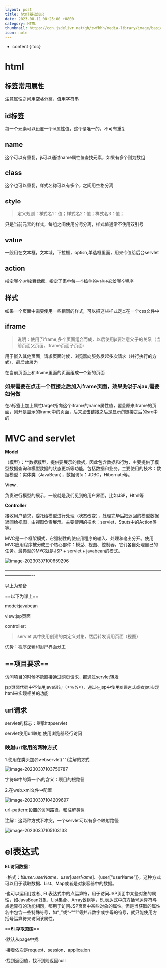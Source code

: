 ```yaml
---
layout: post
title: html基础知识
date: 2023-08-11 08:25:00 +0800
category: HTML
thumbnail: https://cdn.jsdelivr.net/gh/zwfhhh/media-library/image/basic.jpg
icon: note
---
```



* content
{:toc}
# html

## 标签常用属性

注意属性之间用空格分离，值用字符串

## id标签

每一个元素可以设置一个id属性值，这个是唯一的，不可有重复

## name

这个可以有重复，js可以通过name属性值查找元素，如果有多个则为数组

## class

这个也可以重复，样式名称可以有多个，之间用空格分离

## style

> 定义规则：样式名1：值；样式名2：值；样式名3：值；

只是当前元素的样式，每组之间使用分号分离，样式值通常不使用双引号

## value

一般用在文本框，文本域，下拉框，option,单选框里面，用来传值给后台servlet

## action

指定哪个url接受数据，指定了表单每一个控件的value交给哪个程序

## 样式

如果一个页面中需要使用一些相同的样式，可以把这些样式定义在一个css文件中

## iframe

> 说明：使用了iframe,多个页面组合而成，以后使用js要注意父子的关系（当前页面父页面，iframe页面子页面）

用于嵌入其他页面，请求页面时候，浏览器向服务发起多次请求（并行执行的方式），最后效果为

在当前页面上和iframe里面的页面组成一个新的页面

### 如果需要在点击一个链接之后加入iframe页面，效果类似于ajax,需要如何做

在a标签上加上属性target指向这个iframe的name属性值，覆盖原来iframe的页面，刚开是显示的frame中的页面，后来点击链接之后是显示的链接之后的src中的

# MVC and servlet

**Model**

（模型）：**数据模型，提供要展示的数据，因此包含数据和行为，主要提供了模型数据查询和模型数据的状态更新等功能，包括数据和业务。主要使用的技术：数据模型：实体类（JavaBean），数据访问：JDBC，Hibernate等。

**View**：

负责进行模型的展示，一般就是我们见到的用户界面，比如JSP，Html等

**Controller**

接收用户请求，委托给模型进行处理（状态改变），处理完毕后把返回的模型数据返回给视图，由视图负责展示。主要使用的技术：servlet，Struts中的Action类等。

  MVC是一个框架模式，它强制性的使应用程序的输入、处理和输出分开。使用MVC应用程序被分成三个核心部件：模型、视图、控制器。它们各自处理自己的任务。最典型的MVC就是JSP + servlet + javabean的模式。

![image-20230307100659296](C:\Users\18249\AppData\Roaming\Typora\typora-user-images\image-20230307100659296.png)

——————————————————————————————————————————--

以上为预备

==以下为课上==

model:javabean

view:jsp页面

controller:

> servlet         其中使用创建的类定义对象，然后转发调用页面（视图）

优势：程序逻辑和用户界面分工

## ==项目要求==

访问项目的时候不能直接通过网页请求，都通过servlet转发

jsp页面代码中不使用java语句（<%%>），通过在jsp中使用el表达式或者jstl实现html来实现相关的功能

## url请求

servlet的标志：继承httpservlet

servlet使用url映射,使用浏览器经行访问

### 映射url常用的两种方式

1.使用在类头加@webservlet("")注解的方式

![image-20230307103750787](C:\Users\18249\AppData\Roaming\Typora\typora-user-images\image-20230307103750787.png)

字符串中的第一个/的含义：项目的根路径

2.在web.xml文件中配置

![image-20230307104209697](C:\Users\18249\AppData\Roaming\Typora\typora-user-images\image-20230307104209697.png)

url-pattern:设置的访问路径，和注解类似

注解：这两种方式不冲突，一个servlet可以有多个映射路径

![image-20230307105103133](C:\Users\18249\AppData\Roaming\Typora\typora-user-images\image-20230307105103133.png)



# el表达式

**EL访问数据**：

​    ·格式：如${user.userName}、{user[userName]}、${user[“userName”]}，这种方式可以用于读取数据、List、Map或者是对象容器中的数据。

   ·也可以运用[]或者., EL表达式中的点运算符，用于访问JSP页面中某些对象的属性，如JavaBean对象、List集合、Array数组等，EL表达式中的方括号运算符与点运算符的功能相同，都用于访问JSP页面中某些对象的属性。但是当获取的属性名中包含一些特殊符号，如“_”或“-”“?”等并非数字或字母的符号，就只能使用方括号运算符来访问该属性。

==**EL存取范围**==：

 ·默认从page中找

 ·接着依次是request、session、application

 ·找到返回值，找不到则返回null
